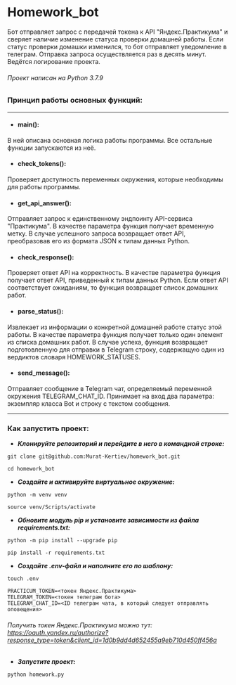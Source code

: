# Homework_bot
Бот отправляет запрос с передачей токена к API "Яндекс.Практикума" и сверяет наличие изменение статуса проверки домашней работы. Если статус проверки домашки изменился, то бот отправляет уведомление в телеграм. Отправка запроса осуществляется раз в десять минут. Ведётся логирование проекта.

###### Проект написан на Python 3.7.9

### Принцип работы основных функций:

---

- #### main(): 

В ней описана основная логика работы программы. Все остальные функции запускаются из неё.

- #### check_tokens():

Проверяет доступность переменных окружения, которые необходимы для работы программы.

- #### get_api_answer():

Отправляет запрос к единственному эндпоинту API-сервиса "Практикума". В качестве параметра функция получает временную метку. В случае успешного запроса возвращает ответ API, преобразовав его из формата JSON к типам данных Python.

- #### check_response():

Проверяет ответ API на корректность. В качестве параметра функция получает ответ API, приведенный к типам данных Python. Если ответ API соответствует ожиданиям, то функция возвращает список домашних работ.

- #### parse_status():

Извлекает из информации о конкретной домашней работе статус этой работы. В качестве параметра функция получает только один элемент из списка домашних работ. В случае успеха, функция возвращает подготовленную для отправки в Telegram строку, содержащую один из вердиктов словаря HOMEWORK_STATUSES.

- #### send_message():

Отправляет сообщение в Telegram чат, определяемый переменной окружения TELEGRAM_CHAT_ID. Принимает на вход два параметра: экземпляр класса Bot и строку с текстом сообщения.

---

### Как запустить проект:

- ***Клонируйте репозиторий и перейдите в него в командной строке:***

```
git clone git@github.com:Murat-Kertiev/homework_bot.git
```

```
cd homework_bot
```

- ***Cоздайте и активируйте виртуальное окружение:***

```
python -m venv venv
```

```
source venv/Scripts/activate
```

- ***Обновите модуль pip и установите зависимости из файла requirements.txt:***

```
python -m pip install --upgrade pip
```

```
pip install -r requirements.txt
```
- ***Создайте .env-файл и наполните его по шаблону:***

```
touch .env
```

```
PRACTICUM_TOKEN=<токен Яндекс.Практикума>
TELEGRAM_TOKEN=<токен телеграм бота>
TELEGRAM_CHAT_ID=<ID телеграм чата, в который следует отправлять оповещения>
```
###### Получить токен Яндекс.Практикума можно тут: https://oauth.yandex.ru/authorize?response_type=token&client_id=1d0b9dd4d652455a9eb710d450ff456a

- ***Запустите проект:***

```
python homework.py
```
